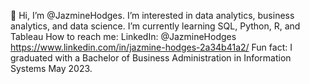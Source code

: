 👋 Hi, I’m @JazmineHodges. I’m interested in data analytics, business analytics, and data science. 
I’m currently learning SQL, Python, R, and Tableau
How to reach me: LinkedIn: @JazmineHodges https://www.linkedin.com/in/jazmine-hodges-2a34b41a2/
Fun fact: I graduated with a Bachelor of Business Administration in Information Systems May 2023.

<!---
JazmineHodges/JazmineHodges is a ✨ special ✨ repository because its `README.md` (this file) appears on your GitHub profile.
You can click the Preview link to take a look at your changes.
--->
